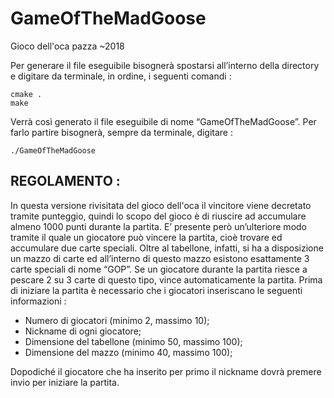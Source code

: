 # GameOfTheMadGoose
Gioco dell'oca pazza ~2018

Per generare il file eseguibile bisognerà spostarsi
all’interno della directory e digitare da terminale,
in ordine, i seguenti comandi :
```
cmake .
make
```
Verrà così generato il file eseguibile di nome
“GameOfTheMadGoose”.
Per farlo partire bisognerà, sempre da terminale,
digitare :
```
./GameOfTheMadGoose
```
## REGOLAMENTO : 

In questa versione rivisitata del gioco dell'oca
il vincitore viene decretato tramite punteggio,
quindi lo scopo del gioco è di riuscire ad accumulare
almeno 1000 punti durante la partita.
E’ presente però un’ulteriore modo tramite il quale
un giocatore può vincere la partita, cioè trovare ed
accumulare due carte speciali.
Oltre al tabellone, infatti, si ha a disposizione un
mazzo di carte ed all’interno di questo mazzo
esistono esattamente 3 carte speciali di nome “GOP”.
Se un giocatore durante la partita riesce a pescare 2
su 3 carte di questo tipo, vince automaticamente la
partita.
Prima di iniziare la partita è necessario che i
giocatori inseriscano le seguenti informazioni :

- Numero di giocatori (minimo 2, massimo 10);
- Nickname di ogni giocatore;
- Dimensione del tabellone (minimo 50, massimo 100);
- Dimensione del mazzo (minimo 40, massimo 100);

Dopodiché il giocatore che ha inserito per primo il
nickname dovrà premere invio per iniziare la partita.

